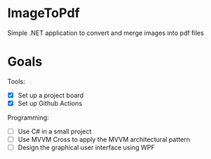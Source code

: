 # ImageToPdf
Simple .NET application to convert and merge images into pdf files

# Goals

Tools:
- [x] Set up a project board
- [x] Set up Github Actions

Programming:
- [ ] Use C# in a small project
- [ ] Use MVVM Cross to apply the MVVM architectural pattern
- [ ] Design the graphical user interface using WPF
